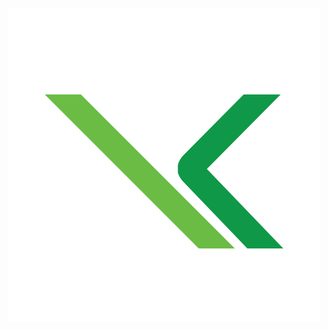                                        
⠀⠀⠀⠀<p align="center">
      ![](images/home/k-shop.png)
     </p>
